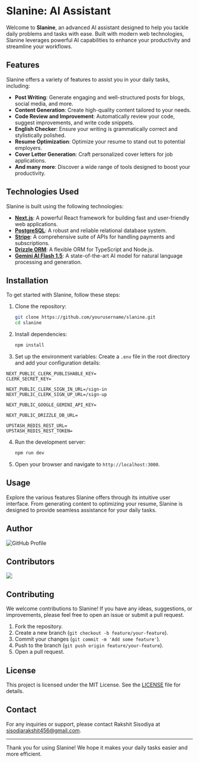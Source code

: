 # Slanine: AI Assistant


Welcome to **Slanine**, an advanced AI assistant designed to help you tackle daily problems and tasks with ease. Built with modern web technologies, Slanine leverages powerful AI capabilities to enhance your productivity and streamline your workflows.

## Features

Slanine offers a variety of features to assist you in your daily tasks, including:

- **Post Writing**: Generate engaging and well-structured posts for blogs, social media, and more.
- **Content Generation**: Create high-quality content tailored to your needs.
- **Code Review and Improvement**: Automatically review your code, suggest improvements, and write code snippets.
- **English Checker**: Ensure your writing is grammatically correct and stylistically polished.
- **Resume Optimization**: Optimize your resume to stand out to potential employers.
- **Cover Letter Generation**: Craft personalized cover letters for job applications.
- **And many more**: Discover a wide range of tools designed to boost your productivity.

## Technologies Used

Slanine is built using the following technologies:

- **[Next.js](https://nextjs.org/)**: A powerful React framework for building fast and user-friendly web applications.
- **[PostgreSQL](https://www.postgresql.org/)**: A robust and reliable relational database system.
- **[Stripe](https://stripe.com/)**: A comprehensive suite of APIs for handling payments and subscriptions.
- **[Drizzle ORM](https://github.com/jeremydmiller/drizzle)**: A flexible ORM for TypeScript and Node.js.
- **[Gemini AI Flash 1.5](https://geminiaiflash.com/)**: A state-of-the-art AI model for natural language processing and generation.

## Installation

To get started with Slanine, follow these steps:

1. Clone the repository:
   ```bash
   git clone https://github.com/yourusername/slanine.git
   cd slanine
   ```

2. Install dependencies:
   ```bash
   npm install
   ```

3. Set up the environment variables:
   Create a `.env` file in the root directory and add your configuration details:
   
```env
NEXT_PUBLIC_CLERK_PUBLISHABLE_KEY=
CLERK_SECRET_KEY=

NEXT_PUBLIC_CLERK_SIGN_IN_URL=/sign-in
NEXT_PUBLIC_CLERK_SIGN_UP_URL=/sign-up

NEXT_PUBLIC_GOOGLE_GEMINI_API_KEY=

NEXT_PUBLIC_DRIZZLE_DB_URL=

UPSTASH_REDIS_REST_URL=
UPSTASH_REDIS_REST_TOKEN=

   ```

4. Run the development server:
   ```bash
   npm run dev
   ```

5. Open your browser and navigate to `http://localhost:3000`.

## Usage

Explore the various features Slanine offers through its intuitive user interface. From generating content to optimizing your resume, Slanine is designed to provide seamless assistance for your daily tasks.

## Author

<img src="https://github.com/Rakshit-gen.png" alt="GitHub Profile" class="profile-pic" style="height:'10px'; width:'10px'; border-radius:'100%'">


## Contributors
<a href="https://github.com/Rakshit-gen/Slanine/graphs/contributors">
  <img src="https://contrib.rocks/image?repo=Rakshit-gen/Slanine" />
</a>



## Contributing

We welcome contributions to Slanine! If you have any ideas, suggestions, or improvements, please feel free to open an issue or submit a pull request.

1. Fork the repository.
2. Create a new branch (`git checkout -b feature/your-feature`).
3. Commit your changes (`git commit -m 'Add some feature'`).
4. Push to the branch (`git push origin feature/your-feature`).
5. Open a pull request.

## License

This project is licensed under the MIT License. See the [LICENSE](LICENSE) file for details.

## Contact

For any inquiries or support, please contact Rakshit Sisodiya at [sisodiarakshit456@gmail.com](mailto:sisodiarakshit456@gmail.com).

---

Thank you for using Slanine! We hope it makes your daily tasks easier and more efficient.

